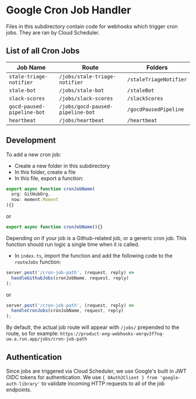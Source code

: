 # Google Cron Job Handler

Files in this subdirectory contain code for webhooks which trigger cron jobs. They are ran by Cloud Scheduler.

## List of all Cron Jobs

| Job Name                         | Route                            | Folders                         |
| -------------------------------- | -------------------------------- | ------------------------------- |
| `stale-triage-notifier`          | `/jobs/stale-triage-notifier`    | `/staleTriageNotifier`          |
| `stale-bot`                      | `/jobs/stale-bot`                | `/staleBot`                     |
| `slack-scores`                   | `/jobs/slack-scores`             | `/slackScores`                  |
| `gocd-paused-pipeline-bot`       | `/jobs/gocd-paused-pipeline-bot` | `/gocdPausedPipeline`           |
| `heartbeat`                      | `/jobs/heartbeat`                | `/heartbeat`                    |

## Development

To add a new cron job:

* Create a new folder in this subdirectory
* In this folder, create a file
* In this file, export a function:

```ts
export async function cronJobName(
  org: GitHubOrg,
  now: moment.Moment
){}
```

or

```ts
export async function cronJobName(){}
```

Depending on if your job is a Github-related job, or a generic cron job. This function should run logic a single time when it is called.

* In `index.ts`, import the function and add the following code to the `routeJobs` function:

```ts
server.post('/cron-job-path', (request, reply) =>
  handleGithubJobs(cronJobName, request, reply)
);
```

or

```ts
server.post('/cron-job-path', (request, reply) =>
  handleCronJobs(cronJobName, request, reply)
);
```

By default, the actual job route will appear with `/jobs/` prepended to the route, so for example: `https://product-eng-webhooks-vmrqv3f7nq-uw.a.run.app/jobs/cron-job-path`

## Authentication

Since jobs are triggered via Cloud Scheduler, we use Google's built in JWT OIDC tokens for authentication. We use `{ OAuth2Client } from 'google-auth-library'` to validate incoming HTTP requests to all of the job endpoints.
